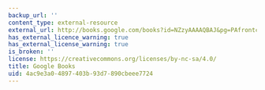 ```yaml
---
backup_url: ''
content_type: external-resource
external_url: http://books.google.com/books?id=NZzyAAAAQBAJ&pg=PAfrontcover
has_external_licence_warning: true
has_external_license_warning: true
is_broken: ''
license: https://creativecommons.org/licenses/by-nc-sa/4.0/
title: Google Books
uid: 4ac9e3a0-4897-403b-93d7-890cbeee7724
---
```


